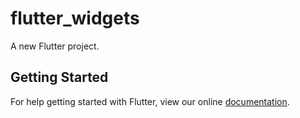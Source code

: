 # flutter_widgets

A new Flutter project.

## Getting Started

For help getting started with Flutter, view our online
[documentation](https://flutter.io/).
